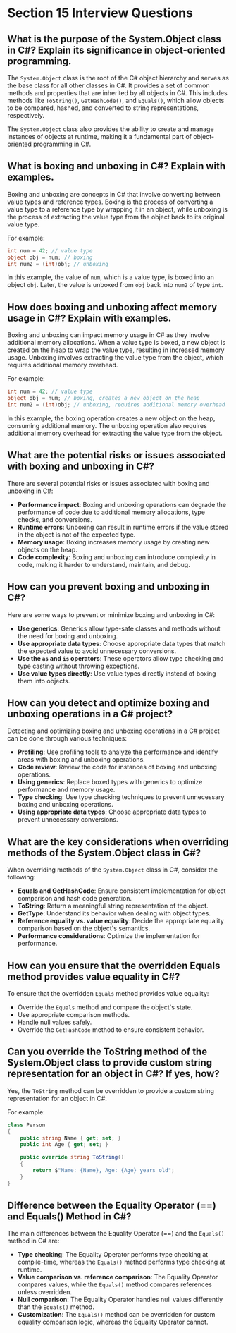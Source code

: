 
# Section 15 Interview Questions

## What is the purpose of the System.Object class in C#? Explain its significance in object-oriented programming.
The `System.Object` class is the root of the C# object hierarchy and serves as the base class for all other classes in C#. It provides a set of common methods and properties that are inherited by all objects in C#. This includes methods like `ToString()`, `GetHashCode()`, and `Equals()`, which allow objects to be compared, hashed, and converted to string representations, respectively.

The `System.Object` class also provides the ability to create and manage instances of objects at runtime, making it a fundamental part of object-oriented programming in C#.

## What is boxing and unboxing in C#? Explain with examples.
Boxing and unboxing are concepts in C# that involve converting between value types and reference types. Boxing is the process of converting a value type to a reference type by wrapping it in an object, while unboxing is the process of extracting the value type from the object back to its original value type.

For example:
```csharp
int num = 42; // value type
object obj = num; // boxing
int num2 = (int)obj; // unboxing
```
In this example, the value of `num`, which is a value type, is boxed into an object `obj`. Later, the value is unboxed from `obj` back into `num2` of type `int`.

## How does boxing and unboxing affect memory usage in C#? Explain with examples.
Boxing and unboxing can impact memory usage in C# as they involve additional memory allocations. When a value type is boxed, a new object is created on the heap to wrap the value type, resulting in increased memory usage. Unboxing involves extracting the value type from the object, which requires additional memory overhead.

For example:
```csharp
int num = 42; // value type
object obj = num; // boxing, creates a new object on the heap
int num2 = (int)obj; // unboxing, requires additional memory overhead
```
In this example, the boxing operation creates a new object on the heap, consuming additional memory. The unboxing operation also requires additional memory overhead for extracting the value type from the object.

## What are the potential risks or issues associated with boxing and unboxing in C#?
There are several potential risks or issues associated with boxing and unboxing in C#:
- **Performance impact**: Boxing and unboxing operations can degrade the performance of code due to additional memory allocations, type checks, and conversions.
- **Runtime errors**: Unboxing can result in runtime errors if the value stored in the object is not of the expected type.
- **Memory usage**: Boxing increases memory usage by creating new objects on the heap.
- **Code complexity**: Boxing and unboxing can introduce complexity in code, making it harder to understand, maintain, and debug.

## How can you prevent boxing and unboxing in C#?
Here are some ways to prevent or minimize boxing and unboxing in C#:
- **Use generics**: Generics allow type-safe classes and methods without the need for boxing and unboxing.
- **Use appropriate data types**: Choose appropriate data types that match the expected value to avoid unnecessary conversions.
- **Use the `as` and `is` operators**: These operators allow type checking and type casting without throwing exceptions.
- **Use value types directly**: Use value types directly instead of boxing them into objects.

## How can you detect and optimize boxing and unboxing operations in a C# project?
Detecting and optimizing boxing and unboxing operations in a C# project can be done through various techniques:
- **Profiling**: Use profiling tools to analyze the performance and identify areas with boxing and unboxing operations.
- **Code review**: Review the code for instances of boxing and unboxing operations.
- **Using generics**: Replace boxed types with generics to optimize performance and memory usage.
- **Type checking**: Use type checking techniques to prevent unnecessary boxing and unboxing operations.
- **Using appropriate data types**: Choose appropriate data types to prevent unnecessary conversions.

## What are the key considerations when overriding methods of the System.Object class in C#?
When overriding methods of the `System.Object` class in C#, consider the following:
- **Equals and GetHashCode**: Ensure consistent implementation for object comparison and hash code generation.
- **ToString**: Return a meaningful string representation of the object.
- **GetType**: Understand its behavior when dealing with object types.
- **Reference equality vs. value equality**: Decide the appropriate equality comparison based on the object's semantics.
- **Performance considerations**: Optimize the implementation for performance.

## How can you ensure that the overridden Equals method provides value equality in C#?
To ensure that the overridden `Equals` method provides value equality:
- Override the `Equals` method and compare the object's state.
- Use appropriate comparison methods.
- Handle null values safely.
- Override the `GetHashCode` method to ensure consistent behavior.

## Can you override the ToString method of the System.Object class to provide custom string representation for an object in C#? If yes, how?
Yes, the `ToString` method can be overridden to provide a custom string representation for an object in C#.

For example:
```csharp
class Person
{
    public string Name { get; set; }
    public int Age { get; set; }

    public override string ToString()
    {
        return $"Name: {Name}, Age: {Age} years old";
    }
}
```

## Difference between the Equality Operator (==) and Equals() Method in C#?
The main differences between the Equality Operator (==) and the `Equals()` method in C# are:
- **Type checking**: The Equality Operator performs type checking at compile-time, whereas the `Equals()` method performs type checking at runtime.
- **Value comparison vs. reference comparison**: The Equality Operator compares values, while the `Equals()` method compares references unless overridden.
- **Null comparison**: The Equality Operator handles null values differently than the `Equals()` method.
- **Customization**: The `Equals()` method can be overridden for custom equality comparison logic, whereas the Equality Operator cannot.
